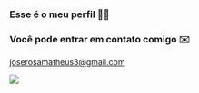 ### Esse é o meu perfil 💙🤍

### Você pode entrar em contato comigo ✉️

 joserosamatheus3@gmail.com
 
 ![](https://media.tenor.com/dr3YOOOszlAAAAAM/rat-dance.gif)

 
 

